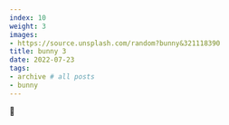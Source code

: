 ```yaml
---
index: 10
weight: 3
images:
- https://source.unsplash.com/random?bunny&321118390
title: bunny 3
date: 2022-07-23
tags:
- archive # all posts
- bunny
---
```


🐇